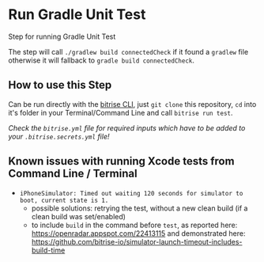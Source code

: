 # Run Gradle Unit Test

Step for running Gradle Unit Test

The step will call `./gradlew build connectedCheck` if it found a `gradlew` file otherwise it will fallback to `gradle build connectedCheck`.

## How to use this Step

Can be run directly with the [bitrise CLI](https://github.com/bitrise-io/bitrise),
just `git clone` this repository, `cd` into it's folder in your Terminal/Command Line
and call `bitrise run test`.

*Check the `bitrise.yml` file for required inputs which have to be
added to your `.bitrise.secrets.yml` file!*


## Known issues with running Xcode tests from Command Line / Terminal

* `iPhoneSimulator: Timed out waiting 120 seconds for simulator to boot, current state is 1.`
    * possible solutions: retrying the test, without a new clean build (if a clean build was set/enabled)
    * to include `build` in the command before `test`, as reported here: https://openradar.appspot.com/22413115 and demonstrated here: https://github.com/bitrise-io/simulator-launch-timeout-includes-build-time
